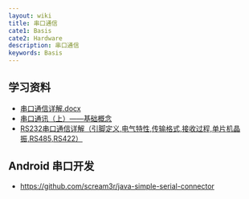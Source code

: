 ```yaml
---
layout: wiki
title: 串口通信
cate1: Basis
cate2: Hardware
description: 串口通信
keywords: Basis
---
```


## 学习资料

* [串口通信详解.docx](https://github.com/lj-michale/skill-tree/files/1506065/default.docx)
* [串口通讯（上）——基础概念](https://zhuanlan.zhihu.com/p/24858971)
* [RS232串口通信详解（引脚定义,电气特性,传输格式,接收过程,单片机晶振,RS485,RS422）](https://mp.weixin.qq.com/s?src=11&timestamp=1511787648&ver=540&signature=447m9pXutEhwJkChHOP*hJ6GgfUVvyMjJIekSFrK4oaOXSSviyWVTQ4uV0o-iwcH1cwh9ZEC3qyYPfh8P7ZacAC3b4eYoUhZFjYeaavgf78q*-K3quu8WT6mYLnnVelg&new=1)

## Android 串口开发

* <https://github.com/scream3r/java-simple-serial-connector>
